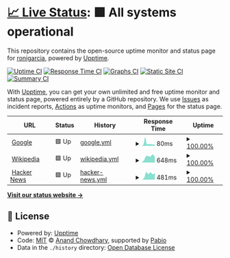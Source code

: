 # [📈 Live Status](https://ronigarcia.github.io/upptime-poc): <!--live status--> **🟩 All systems operational**

This repository contains the open-source uptime monitor and status page for [ronigarcia](https://ronigarcia.github.io/upptime-poc), powered by [Upptime](https://github.com/upptime/upptime).

[![Uptime CI](https://github.com/ronigarcia/upptime-poc/workflows/Uptime%20CI/badge.svg)](https://github.com/ronigarcia/upptime-poc/actions?query=workflow%3A%22Uptime+CI%22)
[![Response Time CI](https://github.com/ronigarcia/upptime-poc/workflows/Response%20Time%20CI/badge.svg)](https://github.com/ronigarcia/upptime-poc/actions?query=workflow%3A%22Response+Time+CI%22)
[![Graphs CI](https://github.com/ronigarcia/upptime-poc/workflows/Graphs%20CI/badge.svg)](https://github.com/ronigarcia/upptime-poc/actions?query=workflow%3A%22Graphs+CI%22)
[![Static Site CI](https://github.com/ronigarcia/upptime-poc/workflows/Static%20Site%20CI/badge.svg)](https://github.com/ronigarcia/upptime-poc/actions?query=workflow%3A%22Static+Site+CI%22)
[![Summary CI](https://github.com/ronigarcia/upptime-poc/workflows/Summary%20CI/badge.svg)](https://github.com/ronigarcia/upptime-poc/actions?query=workflow%3A%22Summary+CI%22)

With [Upptime](https://upptime.js.org), you can get your own unlimited and free uptime monitor and status page, powered entirely by a GitHub repository. We use [Issues](https://github.com/ronigarcia/upptime-poc/issues) as incident reports, [Actions](https://github.com/ronigarcia/upptime-poc/actions) as uptime monitors, and [Pages](https://ronigarcia.github.io/upptime-poc) for the status page.

<!--start: status pages-->
<!-- This summary is generated by Upptime (https://github.com/upptime/upptime) -->
<!-- Do not edit this manually, your changes will be overwritten -->
<!-- prettier-ignore -->
| URL | Status | History | Response Time | Uptime |
| --- | ------ | ------- | ------------- | ------ |
| <img alt="" src="https://icons.duckduckgo.com/ip3/www.google.com.ico" height="13"> [Google](https://www.google.com) | 🟩 Up | [google.yml](https://github.com/ronigarcia/upptime-poc/commits/HEAD/history/google.yml) | <details><summary><img alt="Response time graph" src="./graphs/google/response-time-week.png" height="20"> 80ms</summary><br><a href="https://ronigarcia.github.io/upptime-poc/history/google"><img alt="Response time 80" src="https://img.shields.io/endpoint?url=https%3A%2F%2Fraw.githubusercontent.com%2Fronigarcia%2Fupptime-poc%2FHEAD%2Fapi%2Fgoogle%2Fresponse-time.json"></a><br><a href="https://ronigarcia.github.io/upptime-poc/history/google"><img alt="24-hour response time 80" src="https://img.shields.io/endpoint?url=https%3A%2F%2Fraw.githubusercontent.com%2Fronigarcia%2Fupptime-poc%2FHEAD%2Fapi%2Fgoogle%2Fresponse-time-day.json"></a><br><a href="https://ronigarcia.github.io/upptime-poc/history/google"><img alt="7-day response time 80" src="https://img.shields.io/endpoint?url=https%3A%2F%2Fraw.githubusercontent.com%2Fronigarcia%2Fupptime-poc%2FHEAD%2Fapi%2Fgoogle%2Fresponse-time-week.json"></a><br><a href="https://ronigarcia.github.io/upptime-poc/history/google"><img alt="30-day response time 80" src="https://img.shields.io/endpoint?url=https%3A%2F%2Fraw.githubusercontent.com%2Fronigarcia%2Fupptime-poc%2FHEAD%2Fapi%2Fgoogle%2Fresponse-time-month.json"></a><br><a href="https://ronigarcia.github.io/upptime-poc/history/google"><img alt="1-year response time 80" src="https://img.shields.io/endpoint?url=https%3A%2F%2Fraw.githubusercontent.com%2Fronigarcia%2Fupptime-poc%2FHEAD%2Fapi%2Fgoogle%2Fresponse-time-year.json"></a></details> | <details><summary><a href="https://ronigarcia.github.io/upptime-poc/history/google">100.00%</a></summary><a href="https://ronigarcia.github.io/upptime-poc/history/google"><img alt="All-time uptime 100.00%" src="https://img.shields.io/endpoint?url=https%3A%2F%2Fraw.githubusercontent.com%2Fronigarcia%2Fupptime-poc%2FHEAD%2Fapi%2Fgoogle%2Fuptime.json"></a><br><a href="https://ronigarcia.github.io/upptime-poc/history/google"><img alt="24-hour uptime 100.00%" src="https://img.shields.io/endpoint?url=https%3A%2F%2Fraw.githubusercontent.com%2Fronigarcia%2Fupptime-poc%2FHEAD%2Fapi%2Fgoogle%2Fuptime-day.json"></a><br><a href="https://ronigarcia.github.io/upptime-poc/history/google"><img alt="7-day uptime 100.00%" src="https://img.shields.io/endpoint?url=https%3A%2F%2Fraw.githubusercontent.com%2Fronigarcia%2Fupptime-poc%2FHEAD%2Fapi%2Fgoogle%2Fuptime-week.json"></a><br><a href="https://ronigarcia.github.io/upptime-poc/history/google"><img alt="30-day uptime 100.00%" src="https://img.shields.io/endpoint?url=https%3A%2F%2Fraw.githubusercontent.com%2Fronigarcia%2Fupptime-poc%2FHEAD%2Fapi%2Fgoogle%2Fuptime-month.json"></a><br><a href="https://ronigarcia.github.io/upptime-poc/history/google"><img alt="1-year uptime 100.00%" src="https://img.shields.io/endpoint?url=https%3A%2F%2Fraw.githubusercontent.com%2Fronigarcia%2Fupptime-poc%2FHEAD%2Fapi%2Fgoogle%2Fuptime-year.json"></a></details>
| <img alt="" src="https://icons.duckduckgo.com/ip3/en.wikipedia.org.ico" height="13"> [Wikipedia](https://en.wikipedia.org) | 🟩 Up | [wikipedia.yml](https://github.com/ronigarcia/upptime-poc/commits/HEAD/history/wikipedia.yml) | <details><summary><img alt="Response time graph" src="./graphs/wikipedia/response-time-week.png" height="20"> 648ms</summary><br><a href="https://ronigarcia.github.io/upptime-poc/history/wikipedia"><img alt="Response time 648" src="https://img.shields.io/endpoint?url=https%3A%2F%2Fraw.githubusercontent.com%2Fronigarcia%2Fupptime-poc%2FHEAD%2Fapi%2Fwikipedia%2Fresponse-time.json"></a><br><a href="https://ronigarcia.github.io/upptime-poc/history/wikipedia"><img alt="24-hour response time 648" src="https://img.shields.io/endpoint?url=https%3A%2F%2Fraw.githubusercontent.com%2Fronigarcia%2Fupptime-poc%2FHEAD%2Fapi%2Fwikipedia%2Fresponse-time-day.json"></a><br><a href="https://ronigarcia.github.io/upptime-poc/history/wikipedia"><img alt="7-day response time 648" src="https://img.shields.io/endpoint?url=https%3A%2F%2Fraw.githubusercontent.com%2Fronigarcia%2Fupptime-poc%2FHEAD%2Fapi%2Fwikipedia%2Fresponse-time-week.json"></a><br><a href="https://ronigarcia.github.io/upptime-poc/history/wikipedia"><img alt="30-day response time 648" src="https://img.shields.io/endpoint?url=https%3A%2F%2Fraw.githubusercontent.com%2Fronigarcia%2Fupptime-poc%2FHEAD%2Fapi%2Fwikipedia%2Fresponse-time-month.json"></a><br><a href="https://ronigarcia.github.io/upptime-poc/history/wikipedia"><img alt="1-year response time 648" src="https://img.shields.io/endpoint?url=https%3A%2F%2Fraw.githubusercontent.com%2Fronigarcia%2Fupptime-poc%2FHEAD%2Fapi%2Fwikipedia%2Fresponse-time-year.json"></a></details> | <details><summary><a href="https://ronigarcia.github.io/upptime-poc/history/wikipedia">100.00%</a></summary><a href="https://ronigarcia.github.io/upptime-poc/history/wikipedia"><img alt="All-time uptime 100.00%" src="https://img.shields.io/endpoint?url=https%3A%2F%2Fraw.githubusercontent.com%2Fronigarcia%2Fupptime-poc%2FHEAD%2Fapi%2Fwikipedia%2Fuptime.json"></a><br><a href="https://ronigarcia.github.io/upptime-poc/history/wikipedia"><img alt="24-hour uptime 100.00%" src="https://img.shields.io/endpoint?url=https%3A%2F%2Fraw.githubusercontent.com%2Fronigarcia%2Fupptime-poc%2FHEAD%2Fapi%2Fwikipedia%2Fuptime-day.json"></a><br><a href="https://ronigarcia.github.io/upptime-poc/history/wikipedia"><img alt="7-day uptime 100.00%" src="https://img.shields.io/endpoint?url=https%3A%2F%2Fraw.githubusercontent.com%2Fronigarcia%2Fupptime-poc%2FHEAD%2Fapi%2Fwikipedia%2Fuptime-week.json"></a><br><a href="https://ronigarcia.github.io/upptime-poc/history/wikipedia"><img alt="30-day uptime 100.00%" src="https://img.shields.io/endpoint?url=https%3A%2F%2Fraw.githubusercontent.com%2Fronigarcia%2Fupptime-poc%2FHEAD%2Fapi%2Fwikipedia%2Fuptime-month.json"></a><br><a href="https://ronigarcia.github.io/upptime-poc/history/wikipedia"><img alt="1-year uptime 100.00%" src="https://img.shields.io/endpoint?url=https%3A%2F%2Fraw.githubusercontent.com%2Fronigarcia%2Fupptime-poc%2FHEAD%2Fapi%2Fwikipedia%2Fuptime-year.json"></a></details>
| <img alt="" src="https://icons.duckduckgo.com/ip3/news.ycombinator.com.ico" height="13"> [Hacker News](https://news.ycombinator.com) | 🟩 Up | [hacker-news.yml](https://github.com/ronigarcia/upptime-poc/commits/HEAD/history/hacker-news.yml) | <details><summary><img alt="Response time graph" src="./graphs/hacker-news/response-time-week.png" height="20"> 481ms</summary><br><a href="https://ronigarcia.github.io/upptime-poc/history/hacker-news"><img alt="Response time 481" src="https://img.shields.io/endpoint?url=https%3A%2F%2Fraw.githubusercontent.com%2Fronigarcia%2Fupptime-poc%2FHEAD%2Fapi%2Fhacker-news%2Fresponse-time.json"></a><br><a href="https://ronigarcia.github.io/upptime-poc/history/hacker-news"><img alt="24-hour response time 481" src="https://img.shields.io/endpoint?url=https%3A%2F%2Fraw.githubusercontent.com%2Fronigarcia%2Fupptime-poc%2FHEAD%2Fapi%2Fhacker-news%2Fresponse-time-day.json"></a><br><a href="https://ronigarcia.github.io/upptime-poc/history/hacker-news"><img alt="7-day response time 481" src="https://img.shields.io/endpoint?url=https%3A%2F%2Fraw.githubusercontent.com%2Fronigarcia%2Fupptime-poc%2FHEAD%2Fapi%2Fhacker-news%2Fresponse-time-week.json"></a><br><a href="https://ronigarcia.github.io/upptime-poc/history/hacker-news"><img alt="30-day response time 481" src="https://img.shields.io/endpoint?url=https%3A%2F%2Fraw.githubusercontent.com%2Fronigarcia%2Fupptime-poc%2FHEAD%2Fapi%2Fhacker-news%2Fresponse-time-month.json"></a><br><a href="https://ronigarcia.github.io/upptime-poc/history/hacker-news"><img alt="1-year response time 481" src="https://img.shields.io/endpoint?url=https%3A%2F%2Fraw.githubusercontent.com%2Fronigarcia%2Fupptime-poc%2FHEAD%2Fapi%2Fhacker-news%2Fresponse-time-year.json"></a></details> | <details><summary><a href="https://ronigarcia.github.io/upptime-poc/history/hacker-news">100.00%</a></summary><a href="https://ronigarcia.github.io/upptime-poc/history/hacker-news"><img alt="All-time uptime 100.00%" src="https://img.shields.io/endpoint?url=https%3A%2F%2Fraw.githubusercontent.com%2Fronigarcia%2Fupptime-poc%2FHEAD%2Fapi%2Fhacker-news%2Fuptime.json"></a><br><a href="https://ronigarcia.github.io/upptime-poc/history/hacker-news"><img alt="24-hour uptime 100.00%" src="https://img.shields.io/endpoint?url=https%3A%2F%2Fraw.githubusercontent.com%2Fronigarcia%2Fupptime-poc%2FHEAD%2Fapi%2Fhacker-news%2Fuptime-day.json"></a><br><a href="https://ronigarcia.github.io/upptime-poc/history/hacker-news"><img alt="7-day uptime 100.00%" src="https://img.shields.io/endpoint?url=https%3A%2F%2Fraw.githubusercontent.com%2Fronigarcia%2Fupptime-poc%2FHEAD%2Fapi%2Fhacker-news%2Fuptime-week.json"></a><br><a href="https://ronigarcia.github.io/upptime-poc/history/hacker-news"><img alt="30-day uptime 100.00%" src="https://img.shields.io/endpoint?url=https%3A%2F%2Fraw.githubusercontent.com%2Fronigarcia%2Fupptime-poc%2FHEAD%2Fapi%2Fhacker-news%2Fuptime-month.json"></a><br><a href="https://ronigarcia.github.io/upptime-poc/history/hacker-news"><img alt="1-year uptime 100.00%" src="https://img.shields.io/endpoint?url=https%3A%2F%2Fraw.githubusercontent.com%2Fronigarcia%2Fupptime-poc%2FHEAD%2Fapi%2Fhacker-news%2Fuptime-year.json"></a></details>

<!--end: status pages-->

[**Visit our status website →**](https://ronigarcia.github.io/upptime-poc)

## 📄 License

- Powered by: [Upptime](https://github.com/upptime/upptime)
- Code: [MIT](./LICENSE) © [Anand Chowdhary](https://anandchowdhary.com), supported by [Pabio](https://pabio.com)
- Data in the `./history` directory: [Open Database License](https://opendatacommons.org/licenses/odbl/1-0/)
